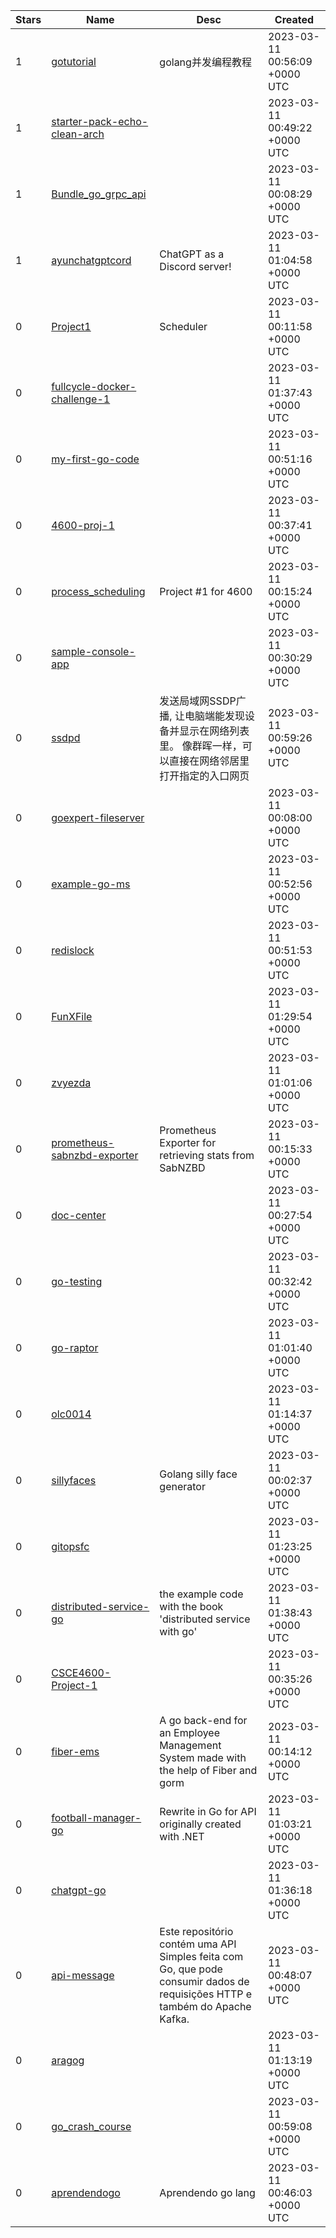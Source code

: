 | Stars | Name | Desc | Created | 
| ----- | ------- | ------------- | ------------- |
| 1 | [gotutorial](https://github.com/ChyiYaqing/gotutorial) | golang并发编程教程 | 2023-03-11 00:56:09 +0000 UTC |
| 1 | [starter-pack-echo-clean-arch](https://github.com/Findryankp/starter-pack-echo-clean-arch) |  | 2023-03-11 00:49:22 +0000 UTC |
| 1 | [Bundle_go_grpc_api](https://github.com/Andrem19/Bundle_go_grpc_api) |  | 2023-03-11 00:08:29 +0000 UTC |
| 1 | [ayunchatgptcord](https://github.com/ayunami2000/ayunchatgptcord) | ChatGPT as a Discord server! | 2023-03-11 01:04:58 +0000 UTC |
| 0 | [Project1](https://github.com/xsilvos/Project1) | Scheduler | 2023-03-11 00:11:58 +0000 UTC |
| 0 | [fullcycle-docker-challenge-1](https://github.com/kaiqnes/fullcycle-docker-challenge-1) |  | 2023-03-11 01:37:43 +0000 UTC |
| 0 | [my-first-go-code](https://github.com/securibee/my-first-go-code) |  | 2023-03-11 00:51:16 +0000 UTC |
| 0 | [4600-proj-1](https://github.com/HerbertFlowers-IV/4600-proj-1) |  | 2023-03-11 00:37:41 +0000 UTC |
| 0 | [process_scheduling](https://github.com/MohammadMari/process_scheduling) | Project #1 for 4600 | 2023-03-11 00:15:24 +0000 UTC |
| 0 | [sample-console-app](https://github.com/jeremypulcifer/sample-console-app) |  | 2023-03-11 00:30:29 +0000 UTC |
| 0 | [ssdpd](https://github.com/cnk3x/ssdpd) | 发送局域网SSDP广播, 让电脑端能发现设备并显示在网络列表里。 像群晖一样，可以直接在网络邻居里打开指定的入口网页 | 2023-03-11 00:59:26 +0000 UTC |
| 0 | [goexpert-fileserver](https://github.com/aluiziodeveloper/goexpert-fileserver) |  | 2023-03-11 00:08:00 +0000 UTC |
| 0 | [example-go-ms](https://github.com/JuliusSauco/example-go-ms) |  | 2023-03-11 00:52:56 +0000 UTC |
| 0 | [redislock](https://github.com/Naist4869/redislock) |  | 2023-03-11 00:51:53 +0000 UTC |
| 0 | [FunXFile](https://github.com/rozen03/FunXFile) |  | 2023-03-11 01:29:54 +0000 UTC |
| 0 | [zvyezda](https://github.com/Mezmerizxd/zvyezda) |  | 2023-03-11 01:01:06 +0000 UTC |
| 0 | [prometheus-sabnzbd-exporter](https://github.com/rtrox/prometheus-sabnzbd-exporter) | Prometheus Exporter for retrieving stats from SabNZBD | 2023-03-11 00:15:33 +0000 UTC |
| 0 | [doc-center](https://github.com/marlonbatista/doc-center) |  | 2023-03-11 00:27:54 +0000 UTC |
| 0 | [go-testing](https://github.com/wheelerjl/go-testing) |  | 2023-03-11 00:32:42 +0000 UTC |
| 0 | [go-raptor](https://github.com/maddiesch/go-raptor) |  | 2023-03-11 01:01:40 +0000 UTC |
| 0 | [olc0014](https://github.com/OliviaCantrell/olc0014) |  | 2023-03-11 01:14:37 +0000 UTC |
| 0 | [sillyfaces](https://github.com/mypalmike/sillyfaces) | Golang silly face generator | 2023-03-11 00:02:37 +0000 UTC |
| 0 | [gitopsfc](https://github.com/igorsbezerra/gitopsfc) |  | 2023-03-11 01:23:25 +0000 UTC |
| 0 | [distributed-service-go](https://github.com/binshi-bing/distributed-service-go) | the example code with the book 'distributed service with go' | 2023-03-11 01:38:43 +0000 UTC |
| 0 | [CSCE4600-Project-1](https://github.com/ARZuehlke/CSCE4600-Project-1) |  | 2023-03-11 00:35:26 +0000 UTC |
| 0 | [fiber-ems](https://github.com/Keima483/fiber-ems) | A go back-end for an Employee Management System made with the help of Fiber and gorm | 2023-03-11 00:14:12 +0000 UTC |
| 0 | [football-manager-go](https://github.com/Kay-Gyasi/football-manager-go) | Rewrite in Go for API originally created with .NET | 2023-03-11 01:03:21 +0000 UTC |
| 0 | [chatgpt-go](https://github.com/miapavlov/chatgpt-go) |  | 2023-03-11 01:36:18 +0000 UTC |
| 0 | [api-message](https://github.com/Julio-Norberto/api-message) | Este repositório contém uma API Simples feita com Go, que pode consumir dados de requisições HTTP e também do Apache Kafka. | 2023-03-11 00:48:07 +0000 UTC |
| 0 | [aragog](https://github.com/imthaghost/aragog) |  | 2023-03-11 01:13:19 +0000 UTC |
| 0 | [go_crash_course](https://github.com/jenniferhalloran/go_crash_course) |  | 2023-03-11 00:59:08 +0000 UTC |
| 0 | [aprendendogo](https://github.com/valdeiltonfelix/aprendendogo) | Aprendendo go lang | 2023-03-11 00:46:03 +0000 UTC |

